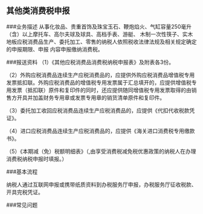 ## 其他类消费税申报

###业务描述
    从事化妆品、贵重首饰及珠宝玉石、鞭炮焰火、气缸容量250毫升（含）以上摩托车、高尔夫球及球具、高档手表、游艇、
    木制一次性筷子、实木地板应税消费品生产、委托加工、零售的纳税人依照税收法律法规及相关规定确定的申报期限、申报
    内容申报缴纳消费税。



###报送资料
（1）《其他应税消费品消费税纳税申报表》及附表各3份。

（2）外购应税消费品连续生产应税消费品的，应提供外购应税消费品增值税专用发票抵扣联。外购应税消费品的增值税专用发票属于汇总填开的，应提供增值税专用发票（抵扣联）原件和复印件的同时，还应提供随同增值税专用发票取得的由销售方开具并加盖财务专用章或发票专用章的销货清单原件和复印件。

（3）委托加工收回应税消费品连续生产应税消费品的，应提供《代扣代收税款凭证》。

（4）进口应税消费品连续生产应税消费品的，应提供《海关进口消费税专用缴款书》。

（5）《本期减（免）税额明细表》（,由享受消费税减免税优惠政策的纳税人在办理消费税纳税申报时填报。）


###基本流程

  纳税人通过互联网申报或携带纸质资料到办税服务厅申报，办税服务厅征收税款、开具完税凭证。

###常见问题




